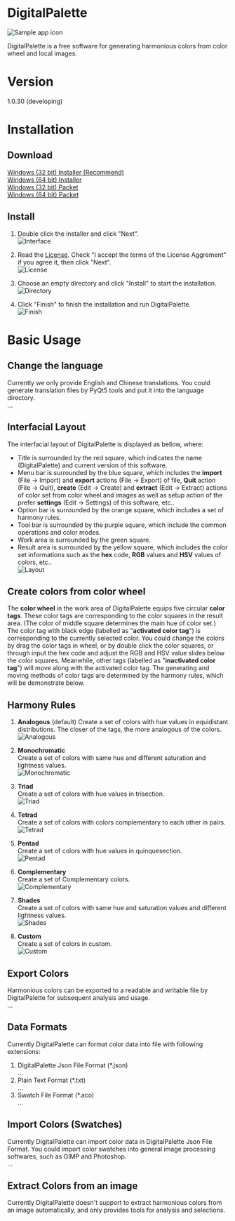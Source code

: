 # DigitalPalette
![Sample app icon](../src/main/icons/full/icon_full_256.png)

DigitalPalette is a free software for generating harmonious colors from color wheel and local images.

# Version
1.0.30 (developing)

# Installation
## Download
[Windows (32 bit) Installer (Recommend)](Link)  
[Windows (64 bit) Installer](Link)  
[Windows (32 bit) Packet](Link)  
[Windows (64 bit) Packet](Link)  

## Install
1. Double click the installer and click "Next".  
![Interface](installation/0.png)

2. Read the [License](../LICENSE). Check "I accept the terms of the License Aggrement" if you agree it, then click "Next".  
![License](installation/1.png)

3. Choose an empty directory and click "Install" to start the installation.  
![Directory](installation/2.png)

4. Click "Finish" to finish the installation and run DigitalPalette.  
![Finish](installation/3.png)

# Basic Usage
## Change the language
Currently we only provide English and Chinese translations. You could generate translation files by PyQt5 tools and put it into the language directory.  
...

## Interfacial Layout
The interfacial layout of DigitalPalette is displayed as bellow, where:  
* Title is surrounded by the red square, which indicates the name (DigitalPalette) and current version of this software.
* Menu bar is surrounded by the blue square, which includes the **import** (File -> Import) and **export** actions (File -> Export) of file, **Quit** action (File -> Quit), **create** (Edit -> Create) and **extract** (Edit -> Extract) actions of color set from color wheel and images as well as setup action of the prefer **settings** (Edit -> Settings) of this software, etc..
* Option bar is surrounded by the orange square, which includes a set of harmony rules.
* Tool bar is surrounded by the purple square, which include the common operations and color modes.
* Work area is surrounded by the green square.
* Result area is surrounded by the yellow square, which includes the color set informations such as the **hex** code, **RGB** values and **HSV** values of colors, etc..  
![Layout](usage/1.png)

## Create colors from color wheel
The **color wheel** in the work area of DigitalPalette equips five circular **color tags**. These color tags are corresponding to the color squares in the result area. (The color of middle square determines the main hue of color set.) The color tag with black edge (labelled as "**activated color tag**") is corresponding to the currently selected color. You could change the colors by drag the color tags in wheel, or by double click the color squares, or through input the hex code and adjust the RGB and HSV value slides below the color squares. Meanwhile, other tags (labelled as "**inactivated color tag**") will move along with the activated color tag. The generating and moving methods of color tags are determined by the harmony rules, which will be demonstrate below.

## Harmony Rules
1. **Analogous** (default)
Create a set of colors with hue values in equidistant distributions. The closer of the tags, the more analogous of the colors.  
![Analogous](usage/2.png)

2. **Monochromatic**  
Create a set of colors with same hue and different saturation and lightness values.  
![Monochromatic](usage/3.png)

3. **Triad**  
Create a set of colors with hue values in trisection.  
![Triad](usage/4.png)

4. **Tetrad**  
Create a set of colors with colors complementary to each other in pairs.  
![Tetrad](usage/5.png)

5. **Pentad**  
Create a set of colors with hue values in quinquesection.  
![Pentad](usage/6.png)

6. **Complementary**  
Create a set of Complementary colors.  
![Complementary](usage/7.png)

7. **Shades**  
Create a set of colors with same hue and saturation values and different lightness values.  
![Shades](usage/8.png)

8. **Custom**  
Create a set of colors in custom.  
![Custom](usage/9.png)

## Export Colors
Harmonious colors can be exported to a readable and writable file by DigitalPalette for subsequent analysis and usage.  
...

## Data Formats
Currently DigitalPalette can format color data into file with following extensions:  
1. DigitalPalette Json File Format (*.json)  
...
2. Plain Text Format (*.txt)  
...
3. Swatch File Format (*.aco)  
...

## Import Colors (Swatches)
Currently DigitalPalette can import color data in DigitalPalette Json File Format. You could import color swatches into general image processing softwares, such as GIMP and Photoshop.  
...

## Extract Colors from an image
Currently DigitalPalette doesn't support to extract harmonious colors from an image automatically, and only provides tools for analysis and selections.  
